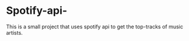 # Spotify-api-
This is a small project that uses spotify api to get the top-tracks of music artists. 
